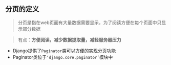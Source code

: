 ## 分页的定义

> 分页是指在web页面有大量数据需要显示，为了阅读方便在每个页面中只显示部分数据

> 有点：**方便阅读，减少数据提取量，减轻服务器压力**

* Django提供了`Paginator`类可以方便的实现分页功能
* Paginator类位于`‘django.core.paginator’`模块中


